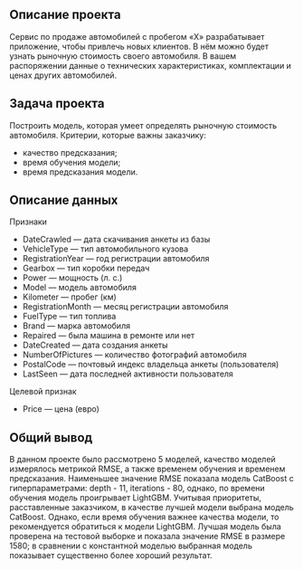 ## Описание проекта
Сервис по продаже автомобилей с пробегом «X» разрабатывает приложение, чтобы привлечь новых клиентов. В нём можно будет узнать рыночную стоимость своего автомобиля. В вашем распоряжении данные о технических характеристиках, комплектации и ценах других автомобилей.

## Задача проекта
Построить модель, которая умеет определять рыночную стоимость автомобиля. Критерии, которые важны заказчику:
- качество предсказания;
- время обучения модели;
- время предсказания модели.

## Описание данных
Признаки
- DateCrawled — дата скачивания анкеты из базы
- VehicleType — тип автомобильного кузова
- RegistrationYear — год регистрации автомобиля
- Gearbox — тип коробки передач
- Power — мощность (л. с.)
- Model — модель автомобиля
- Kilometer — пробег (км)
- RegistrationMonth — месяц регистрации автомобиля
- FuelType — тип топлива
- Brand — марка автомобиля
- Repaired — была машина в ремонте или нет
- DateCreated — дата создания анкеты
- NumberOfPictures — количество фотографий автомобиля
- PostalCode — почтовый индекс владельца анкеты (пользователя)
- LastSeen — дата последней активности пользователя

Целевой признак
- Price — цена (евро)

## Общий вывод
В данном проекте было рассмотрено 5 моделей, качество моделей измерялось метрикой RMSE, а также временем обучения и временем предсказания. Наименьшее значение RMSE показала модель CatBoost с гиперпараметрами: depth - 11, iterations - 80, однако, по времени обучения модель проигрывает LightGBM. 
Учитывая приоритеты, расставленные заказчиком, в качестве лучшей модели выбрана модель CatBoost. Однако, если время обучения важнее качества модели, то рекомендуется обратиться к модели LightGBM. Лучшая модель была проверена на тестовой выборке и показала значение RMSE в размере 1580; в сравнении с константной моделью выбранная модель показывает существенно более хороший результат.
